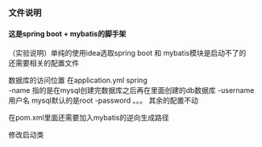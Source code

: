 ### 文件说明
#### 这是spring boot + mybatis的脚手架
（实验说明）单纯的使用idea选取spring boot 和 mybatis模块是启动不了的  
还需要相关的配置文件

数据库的访问位置
在application.yml
spring  
-name 指的是在mysql创建完数据库之后再在里面创建的db数据库 
-username 用户名 mysql默认的是root
-password 。。。
其余的配置不动

在pom.xml里面还需要加入mybatis的逆向生成路径  

修改启动类

